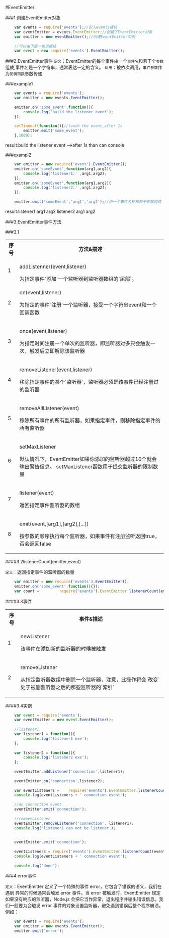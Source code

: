#EventEmitter

###1.创建EventEmitter对象

```javaScript
	var events = require('events');//引入events模块
	var eventEmitter = events.EventEmitter;//创建了EventEmitter对象
	var emitter = new eventEmitter();//创建EventEmitter实例
	
	//可以由下面一句话概括
	var event = new require('events').EventEmitter();
```

###2.EventEmitter事件
`定义`：EventEmitter的每个事件由一个`事件名`和若干个`参数`组成,事件名是一个字符串，通常表达一定的含义。
`调用`：被依次调用，`事件参数`作为`回调函数`参数传递

###example1

```javaScript
	var events = require('events');
	var emitter = new events.EventEmitter();
	
	emitter.on('some_event',function(){
		console.log('build the listener event');
	});
	
	setTimeout(function(){//touch the event,after 1s
		emitter.emit('some_event');
	},1000);
```
result:build the listener event   -->after 1s than can console

###exampl2

```javaScript
	var emitter = new require('event').EventEmitter();
	emitter.on('someEvnet',function(arg1,arg2){
		console.log('listener1:' ,arg1,arg2);
	});
	emitter.on('someEvnet',function(arg1,arg2){
		console.log('listener2:' ,arg1,arg2);
	});
	
	emitter.emit('someEvent','arg1','arg2');//由一个事件名称和若干参数构成

```
result:listener1 arg1 arg2
listener2 arg1 arg2


###3.EventEmitter事件方法

###3.1

<table>
	<tr>
		<th>序号</th>
		<th>方法&描述</th>
	</tr>
	<tr>
		<td>1</td>
		<td>
			<p>addListenner(event,listener)</p>
			为指定事件`添加`一个监听器到监听器数组的`尾部`。
		</td>
	</tr>
	<tr>
		<td>2</td>
		<td>
			<p>on(event,listener)</p>
			<p>为指定的事件`注册`一个监听器，接受一个字符串event和一个回调函数</p>
		</td>
	</tr>
	<tr>
		<td>3</td>
		<td>
			<p>once(event,listener)</p>
			<p>
				为指定时间注册一个单次的监听器，即监听器对多只会触发一次，触发后立即解除该监听器			</p>		
		</td>
	</tr>
	<tr>
		<td>4</td>
		<td>
			<p>removeListener(event,listener)</p>
			<p>移除指定事件的某个`监听器`，监听器必须是该事件已经注册过的监听器</p>
		</td>
	</tr>
	<tr>
		<td>5</td>
		<td>
			<p>removeAllListener(event)</p>
			<p>移除所有事件的所有监听器，如果指定事件，则移除指定事件的所有监听器</p>
		</td>
	</tr>
	<tr>
		<td>6</td>
		<td>
			<p>setMaxListener</p>
			<p>
				默认情况下，EventEmitter如果你添加的监听器超过10个就会输出警告信息。				setMaxListener函数用于提交监听器的限制数量
			</p>
		</td>
	</tr>
	<tr>
		<td>7</td>
		<td>
			<p>listener(event)</p>
			<p>返回指定事件监听器的数组</p>
		</td>
	</tr>
	<tr>
		<td>8</td>
		<td>
			<p>emit(event,[arg1],[arg2],[...])</p>
			<p>按参数的顺序执行每个监听器，如果事件有注册监听返回true，否会返回false</p>
		</td>
	</tr>
</table>


####3.2listenerCount(emitter,event)

`定义`：返回指定事件的监听器的数量

```javaScript 
	var emitter = new require('events').EventEmitter();
	emitter.on('some_event',function(){});
	var count = 		require('events').EventEmitter.listenerCount(emitter,'some_event')

```
####3.3事件
<table>
	<tr>
		<th>序号</th>
		<th>事件&描述</th>
	</tr>
	<tr>
		<td>1</td>
		<td>
			<p>newListener</p>
			<p>该事件在添加新的监听器的时候被触发</p>
		</td>
	</tr>
	<tr>
		<td>2</td>
		<td>
			<p>removeListener</p>
			<p>从指定监听器数组中删除一个监听器，注意，此操作将会`改变`处于被删监听器之后的那些监听器的`索引`</p>
		</td>
	</tr>
</table>


####3.4实例

```javaScript
	var event = require('events');
	var eventEmitter = new event.EventEmitter();
	
	//listener1
	var listener1 = function(){
	    console.log('listener1 exe');
	};
	
	var listener2 = function(){
	    console.log('listener2 exe');
	};
	
	eventEmitter.addListener('connection',listener1);
	
	eventEmitter.on('connection',listener2);
	
	var eventListeners = 	require('events').EventEmitter.listenerCount(eventEmitter,'connection');
	console.log(eventListeners + ' connection event');
	
	//do connection event
	eventEmitter.emit('connection');
	
	//removeListener
	eventEmitter.removeListener('connection', listener1);
	console.log('listener1 can not be listener');
	
	
	eventEmitter.emit('connection');
	
	eventListeners = require('events').EventEmitter.listenerCount(eventEmitter,'connection');
	console.log(eventListeners + ' connection event');
	
	console.log('done');

```


###4.error事件

`定义`：EventEmitter 定义了一个特殊的事件 error，它包含了错误的语义，我们在遇到 异常的时候通常会触发 error 事件。当 error 被触发时，EventEmitter 规定如果没有响应的监听器，Node.js 会把它当作异常，退出程序并输出错误信息。我们一般要为会触发 error 事件的对象设置监听器，避免遇到错误后整个程序崩溃。例如：

```javaScript
	var events = require('events');
	var emitter = new events.EventEmitter();
	emitter.emit('error');

```


